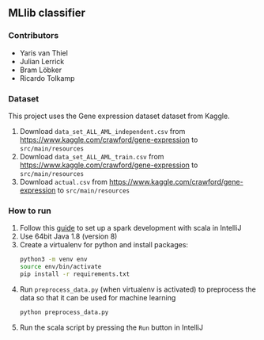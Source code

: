 ## MLlib classifier

### Contributors
* Yaris van Thiel
* Julian Lerrick
* Bram Löbker
* Ricardo Tolkamp

### Dataset
This project uses the Gene expression dataset dataset from Kaggle. 
1. Download ```data_set_ALL_AML_independent.csv``` from https://www.kaggle.com/crawford/gene-expression to ```src/main/resources```
2. Download ```data_set_ALL_AML_train.csv``` from https://www.kaggle.com/crawford/gene-expression to ```src/main/resources```
3. Download ```actual.csv``` from https://www.kaggle.com/crawford/gene-expression to ```src/main/resources```

### How to run
1. Follow this [guide](https://www.cloudera.com/tutorials/setting-up-a-spark-development-environment-with-scala.html) to set up a spark development with scala in IntelliJ
2. Use 64bit Java 1.8 (version 8)
3. Create a virtualenv for python and install packages:
    ```bash
    python3 -m venv env
    source env/bin/activate
    pip install -r requirements.txt
    ```
4. Run ```preprocess_data.py``` (when virtualenv is activated) to preprocess the data so that it can be used for machine learning
   ```bash
   python preprocess_data.py
   ``` 
5. Run the scala script by pressing the ```Run``` button in IntelliJ
